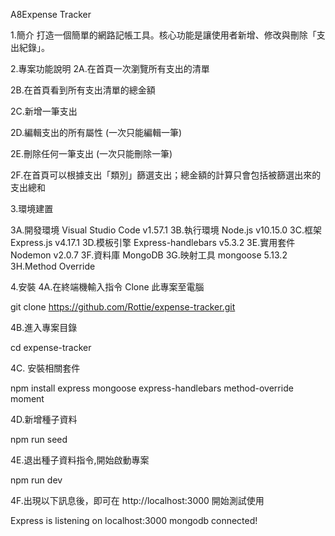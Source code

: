 A8Expense Tracker


1.簡介
打造一個簡單的網路記帳工具。核心功能是讓使用者新增、修改與刪除「支出紀錄」。

2.專案功能說明
2A.在首頁一次瀏覽所有支出的清單

2B.在首頁看到所有支出清單的總金額

2C.新增一筆支出

2D.編輯支出的所有屬性 (一次只能編輯一筆)

2E.刪除任何一筆支出 (一次只能刪除一筆)

2F.在首頁可以根據支出「類別」篩選支出；總金額的計算只會包括被篩選出來的支出總和

3.環境建置

3A.開發環境 Visual Studio Code v1.57.1
3B.執行環境 Node.js v10.15.0
3C.框架 Express.js v4.17.1
3D.模板引擎 Express-handlebars v5.3.2
3E.實用套件 Nodemon v2.0.7
3F.資料庫   MongoDB
3G.映射工具 mongoose 5.13.2 
3H.Method Override

4.安裝
4A.在終端機輸入指令 Clone 此專案至電腦

git clone https://github.com/Rottie/expense-tracker.git

4B.進入專案目錄

cd expense-tracker

4C.	安裝相關套件

npm install express mongoose express-handlebars method-override moment 

4D.新增種子資料

npm run seed

4E.退出種子資料指令,開始啟動專案

npm run dev

4F.出現以下訊息後，即可在 http://localhost:3000 開始測試使用

Express is listening on localhost:3000
mongodb connected!

